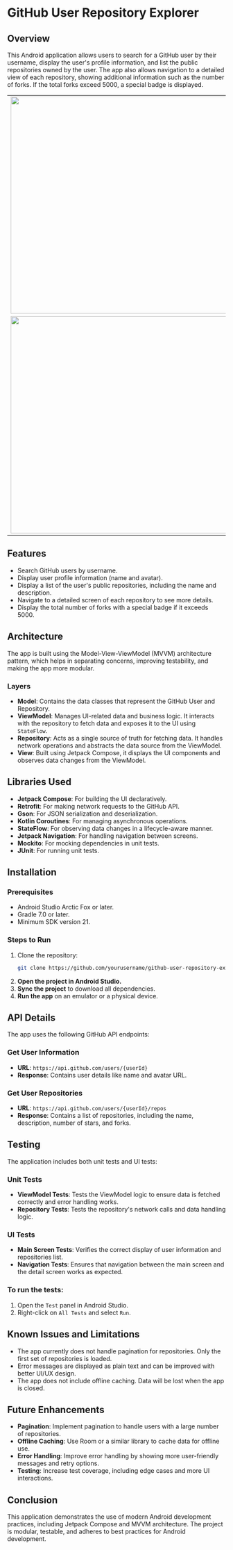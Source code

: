 # GitHub User Repository Explorer

## Overview

This Android application allows users to search for a GitHub user by their username, display the user's profile information, and list the public repositories owned by the user. The app also allows navigation to a detailed view of each repository, showing additional information such as the number of forks. If the total forks exceed 5000, a special badge is displayed.

<table>
  <tr>
    <td><img src="https://github.com/user-attachments/assets/96644410-2efd-4d65-b968-991a8cc2a409" width="500"/></td>
    <td><img src="https://github.com/user-attachments/assets/1039fbca-5535-46e6-b6b3-3e578b4101d6" width="500"/></td>
  </tr>
  <tr>
    <td><img src="https://github.com/user-attachments/assets/08eff3b7-7d7a-47ef-b859-9c9bf94226ff" width="500"/></td>
    <td><img src="https://github.com/user-attachments/assets/0f8baa38-9a2a-4a01-a7a8-4709c1d88c40" width="500"/></td>
  </tr>
</table>



## Features

- Search GitHub users by username.
- Display user profile information (name and avatar).
- Display a list of the user's public repositories, including the name and description.
- Navigate to a detailed screen of each repository to see more details.
- Display the total number of forks with a special badge if it exceeds 5000.

## Architecture

The app is built using the Model-View-ViewModel (MVVM) architecture pattern, which helps in separating concerns, improving testability, and making the app more modular.

### Layers

- **Model**: Contains the data classes that represent the GitHub User and Repository.
- **ViewModel**: Manages UI-related data and business logic. It interacts with the repository to fetch data and exposes it to the UI using `StateFlow`.
- **Repository**: Acts as a single source of truth for fetching data. It handles network operations and abstracts the data source from the ViewModel.
- **View**: Built using Jetpack Compose, it displays the UI components and observes data changes from the ViewModel.

## Libraries Used

- **Jetpack Compose**: For building the UI declaratively.
- **Retrofit**: For making network requests to the GitHub API.
- **Gson**: For JSON serialization and deserialization.
- **Kotlin Coroutines**: For managing asynchronous operations.
- **StateFlow**: For observing data changes in a lifecycle-aware manner.
- **Jetpack Navigation**: For handling navigation between screens.
- **Mockito**: For mocking dependencies in unit tests.
- **JUnit**: For running unit tests.

## Installation

### Prerequisites

- Android Studio Arctic Fox or later.
- Gradle 7.0 or later.
- Minimum SDK version 21.

### Steps to Run

1. Clone the repository:
   ```bash
   git clone https://github.com/yourusername/github-user-repository-explorer.git
2. **Open the project in Android Studio.**
3. **Sync the project** to download all dependencies.
4. **Run the app** on an emulator or a physical device.

## API Details

The app uses the following GitHub API endpoints:

### Get User Information

- **URL**: `https://api.github.com/users/{userId}`
- **Response**: Contains user details like name and avatar URL.

### Get User Repositories

- **URL**: `https://api.github.com/users/{userId}/repos`
- **Response**: Contains a list of repositories, including the name, description, number of stars, and forks.

## Testing

The application includes both unit tests and UI tests:

### Unit Tests

- **ViewModel Tests**: Tests the ViewModel logic to ensure data is fetched correctly and error handling works.
- **Repository Tests**: Tests the repository's network calls and data handling logic.

### UI Tests

- **Main Screen Tests**: Verifies the correct display of user information and repositories list.
- **Navigation Tests**: Ensures that navigation between the main screen and the detail screen works as expected.

### To run the tests:

1. Open the `Test` panel in Android Studio.
2. Right-click on `All Tests` and select `Run`.

## Known Issues and Limitations

- The app currently does not handle pagination for repositories. Only the first set of repositories is loaded.
- Error messages are displayed as plain text and can be improved with better UI/UX design.
- The app does not include offline caching. Data will be lost when the app is closed.

## Future Enhancements

- **Pagination**: Implement pagination to handle users with a large number of repositories.
- **Offline Caching**: Use Room or a similar library to cache data for offline use.
- **Error Handling**: Improve error handling by showing more user-friendly messages and retry options.
- **Testing**: Increase test coverage, including edge cases and more UI interactions.

## Conclusion

This application demonstrates the use of modern Android development practices, including Jetpack Compose and MVVM architecture. The project is modular, testable, and adheres to best practices for Android development.
